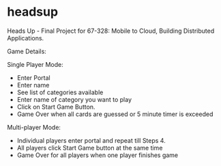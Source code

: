 # headsup
Heads Up - Final Project for 67-328: Mobile to Cloud, Building Distributed Applications. 

Game Details:

Single Player Mode: 
- Enter Portal
- Enter name
- See list of categories available
- Enter name of category you want to play
- Click on Start Game Button.
- Game Over when all cards are guessed or 5 minute timer is exceeded

Multi-player Mode:
- Individual players enter portal and repeat till Steps 4.
- All players click Start Game button at the same time
- Game Over for all players when one player finishes game

